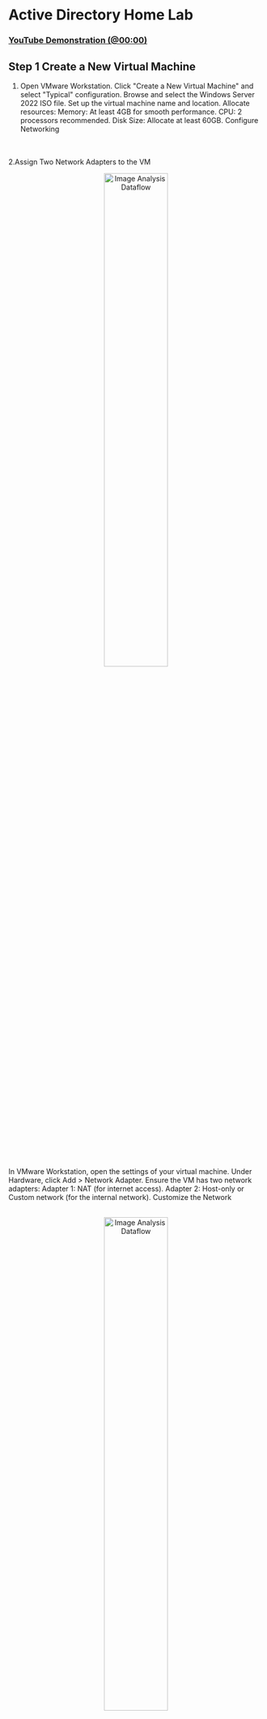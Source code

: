 <h1>Active Directory Home Lab</h1>


 ### [YouTube Demonstration (@00:00)](https://youtu.be/wYRdlW8A7tQ)
<h2>Step 1 Create a New Virtual Machine </h2>

1. Open VMware Workstation.
Click "Create a New Virtual Machine" and select "Typical" configuration.
Browse and select the Windows Server 2022 ISO file.
Set up the virtual machine name and location.
Allocate resources:
Memory: At least 4GB for smooth performance.
CPU: 2 processors recommended.
Disk Size: Allocate at least 60GB.
Configure Networking
</b>
<br />
<br />
2.Assign Two Network Adapters to the VM

<p align="center">
<img src="https://github.com/user-attachments/assets/3daf401f-a98d-4b6a-a8cf-67349405e6ac" height="50%" width="50%" alt="Image Analysis Dataflow"/>
</p>
In VMware Workstation, open the settings of your virtual machine.
Under Hardware, click Add > Network Adapter.
Ensure the VM has two network adapters:
Adapter 1: NAT (for internet access).
Adapter 2: Host-only or Custom network (for the internal network).
Customize the Network
</b>
<br />
<br />
<p align="center">
<img src="https://github.com/user-attachments/assets/89e7b338-4495-4abc-b4fd-e271bf020cae" height="50%" width="50%" alt="Image Analysis Dataflow"/>


3.Go to Edit > Virtual Network Editor in VMware Workstation.
Verify:
NAT is set up on one network 
Host-only is set up on another network (e.g., VMnet2) for the internal network.
</b>
<br />
<br />


<h2>Step 2: Install Windows Server 2022</h2>
</b>
<br />
<br />
Complete Installation
-Boot the VM and install Windows Server 2022.
<p align="center">
<img src="https://github.com/user-attachments/assets/6364bc7c-70b5-492c-acb1-4f93b8c091d6" height="50%" width="50%" alt="Image Analysis Dataflow"/>
</b>
<br />
<br />
 -Choose Desktop Experience for a graphical interface.
 <p align="center">
<img src="https://github.com/user-attachments/assets/69305a33-2384-444c-a35a-041142edf01c" height="50%" width="50%" alt="Image Analysis Dataflow"/>

-Set the Administrator password during installation.
</b>
<br />
<br />
<h2>Step 3: Configure Windows Server 2022</h2>
1.Change Computer Name
<br />
<img src="https://github.com/user-attachments/assets/d134c317-4702-4750-a4f1-2a789383d8e6" height="50%" width="50%" alt="Image Analysis Dataflow"/>
</b>
<br />
<br />
Right-click start> system > rename this PC .
Rename the computer to something meaningful like DC(domain controller.

</b>
<br />
<br />
2. Set a Static IP Address

Open Network and Sharing Center.
Go to Change adapter settings > Right-click your network adapter > Properties.
Set a static IP (e.g., 192.168.1.10), Subnet Mask, Default Gateway, and DNS Server (use the same IP as the static IP).

